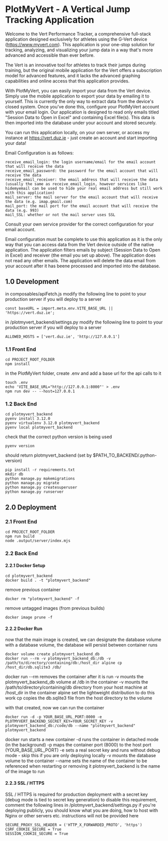 # PlotMyVert - A Vertical Jump Tracking Application

Welcome to the Vert Performance Tracker, a comprehensive full-stack application designed exclusively for athletes using the G-Vert device (https://www.myvert.com). This application is your one-stop solution for tracking, analyzing, and visualizing your jump data in a way that's more advanced and accessible than ever before.

The Vert is an innovative tool for athletes to track their jumps during training, but the original mobile application for the Vert offers a subscription model for advanced features, and it lacks the advanced graphing capabilities and online access that this application provides.

With PlotMyVert, you can easily import your data from the Vert device. Simply use the mobile application to export your data by emailing it to yourself. This is currently the only way to extract data from the device's closed system. Once you've done this, configure your PlotMyVert account with your email login. Our application is designed to read only emails titled "Session Data to Open in Excel" and containing Excel file(s). This data is then imported into the database under your account and stored securely.

You can run this application locally, on your own server, or access my instance at https://vert.duz.ie - just create an account and start importing your data!

Email Configuration is as follows:

```
receive_email_login: the login username/email for the email account that will receive the data
receive_email_password: the password for the email account that will receive the data
receive_email_receiver: the email address that will receive the data (usually the same as receive_email_login, however services like hidemyemail can be used to hide your real email address but still work with this application)
mail_server: the mail server for the email account that will receive the data (e.g. imap.gmail.com)
mail_port: the mail port for the email account that will receive the data (e.g. 993)
mail_SSL: whether or not the mail server uses SSL
```

Consult your own service provider for the correct configuration for your email account.

Email configuration must be complete to use this application as it is the only way that you can access data from the Vert device outside of the native application. The application filters emails by subject (Session Data to Open in Excel) and receiver (the email you set up above). The application does not read any other emails. The application will delete the data email from your account after it has beene processed and imported into the database.

## 1.0 Development

in composables/apiFetch.js modify the following line to point to your production server if you will deploy to a server

```
const baseURL = import.meta.env.VITE_BASE_URL || 'https://vert.duz.ie';
```

in /plotmyvert_backend/settings.py modify the following line to point to your production server if you will deploy to a server

```
ALLOWED_HOSTS = ['vert.duz.ie', 'http://127.0.0.1']
```

### 1.1 Front End

```
cd PROJECT_ROOT_FOLDER
npm install
```

in the PlotMyVert folder, create .env and add a base url for the api calls to it

```
touch .env
echo 'VITE_BASE_URL="http://127.0.0.1:8000"' > .env
npm run dev -- --host=127.0.0.1
```

### 1.2 Back End

```
cd plotmyvert_backend
pyenv install 3.12.0
pyenv virtualenv 3.12.0 plotmyvert_backend
pyenv local plotmyvert_backend
```

check that the correct python version is being used

```
pyenv version
```

should return plotmyvert_backend (set by $PATH_TO_BACKEND/.python-version)

```
pip install -r requirements.txt
mkdir db
python manage.py makemigrations
python manage.py migrate
python manage.py createsuperuser
python manage.py runserver
```

## 2.0 Deployment

### 2.1 Front End

```
cd PROJECT_ROOT_FOLDER
npm run build
node .output/server/index.mjs
```

### 2.2 Back End

#### 2.2.1 Docker Setup

```
cd plotmyvert_backend
docker build . -t "plotmyvert_backend"
```

remove previous container

```
docker rm "plotmyvert_backend" -f

```

remove untagged images (from previous builds)

```
docker image prune -f
```

#### 2.2.2 Docker Run

now that the main image is created, we can designate the database volume
with a database volume, the database will persist between container runs

```
docker volume create plotmyvert_backend_db
docker run --rm -v plotmyvert_backend_db:/db -v /path/to/directory/containing/db:/host_dir alpine cp /host_dir/db.sqlite3 /db/
```

docker run --rm removes the container after it is run
-v mounts the plotmyvert_backend_db volume at /db in the container
-v mounts the /path/to/directory/containing/db directory from your host machine at /host_dir in the container
alpine set the lightweight distribution to do this work
cp copies the db.sqlite3 file from the host directory to the volume

with that created, now we can run the container

```
docker run -d -p YOUR_BASE_URL_PORT:8000 -e PLOTMYVERT_BACKEND_SECRET_KEY=YOUR_SECRET_KEY -v plotmyvert_backend_db:/code/db --name "plotmyvert_backend" plotmyvert_backend
```

docker run starts a new container
-d runs the container in detached mode (in the background)
-p maps the container port (8000) to the host port (YOUR_BASE_URL_PORT)
-e sets a real secret key and runs without debug mode - skip this if you are only deploying locally
-v mounts the database volume to the container
--name sets the name of the container to be referenced when restarting or removing it
plotmyvert_backend is the name of the image to run

#### 2.2.3 SSL / HTTPS

SSL / HTTPS is required for production deployment with a secret key (debug mode is tied to secret key generation)
to disable this requirement, comment the following lines in /plotmyvert_backend/settings.py
if you're deploying publicly, you should know what you are doing, how to host with Nginx or other servers etc. instructions will not be provided here

```
SECURE_PROXY_SSL_HEADER = ('HTTP_X_FORWARDED_PROTO', 'https')
CSRF_COOKIE_SECURE = True
SESSION_COOKIE_SECURE = True
```

